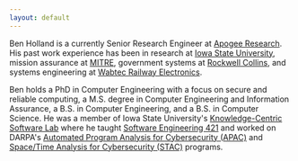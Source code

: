 ```yaml
---
layout: default
---
```


Ben Holland is a currently Senior Research Engineer at [Apogee Research](http://www.apogee-research.com). His past work experience has been in research at [Iowa State University](https://www.iastate.edu), mission assurance at [MITRE](https://www.mitre.org), government systems at [Rockwell Collins](https://www.rockwellcollins.com), and systems engineering at [Wabtec Railway Electronics](http://wabtec.com).

Ben holds a PhD in Computer Engineering with a focus on secure and reliable computing, a M.S. degree in Computer Engineering and Information Assurance, a B.S. in Computer Engineering, and a B.S. in Computer Science. He was a member of Iowa State University's [Knowledge-Centric Software Lab](https://www.ece.iastate.edu/kcsl/) where he taught [Software Engineering 421](https://se421.github.io) and worked on DARPA's [Automated Program Analysis for Cybersecurity (APAC)](https://www.darpa.mil/program/automated-program-analysis-for-cybersecurity)  and [Space/Time Analysis for Cybersecurity (STAC)](http://www.darpa.mil/program/space-time-analysis-for-cybersecurity) programs.